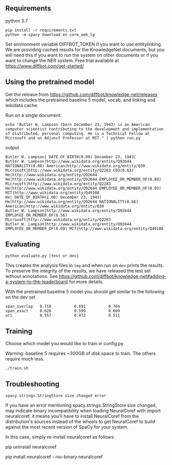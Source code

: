 ## Requirements
python 3.7
```
pip install -r requirements.txt
python -m spacy download en_core_web_lg
```

Set environment variable DIFFBOT_TOKEN if you want to use entitylinking. We are providing cached results for the KnowledgeNet documents, but you will need this if you want to run the system on other documents or if you want to change the NER system. Free trial available at https://www.diffbot.com/get-started/

## Using the pretrained model

Get the release from https://github.com/diffbot/knowledge-net/releases which includes the pretrained baseline 5 model, vocab, and linking and wikidata cache.

Run on a single document:

`echo "Butler W. Lampson (born December 23, 1943) is an American computer scientist contributing to the development and implementation of distributed, personal computing. He is a Technical Fellow at Microsoft and an Adjunct Professor at MIT." | python run.py`

output
```
Butler W. Lampson| DATE_OF_BIRTH(0.99) December 23, 1943|
Butler W. Lampson|http://www.wikidata.org/entity/Q92644 NATIONALITY(0.88) American|http://www.wikidata.org/entity/Q30
Microsoft|http://www.wikidata.org/entity/Q2283 CEO(0.63) He|http://www.wikidata.org/entity/Q92644
He|http://www.wikidata.org/entity/Q92644 EMPLOYEE_OR_MEMBER_OF(0.88) Microsoft|http://www.wikidata.org/entity/Q2283
He|http://www.wikidata.org/entity/Q92644 EMPLOYEE_OR_MEMBER_OF(0.93) MIT|http://www.wikidata.org/entity/Q49108
He| DATE_OF_BIRTH(1.00) December 23, 1943|
He|http://www.wikidata.org/entity/Q92644 NATIONALITY(0.86) American|http://www.wikidata.org/entity/Q30
Butler W. Lampson|http://www.wikidata.org/entity/Q92644 EMPLOYEE_OR_MEMBER_OF(0.56) Microsoft|http://www.wikidata.org/entity/Q2283
Butler W. Lampson|http://www.wikidata.org/entity/Q92644 EMPLOYEE_OR_MEMBER_OF(0.69) MIT|http://www.wikidata.org/entity/Q49108
```

## Evaluating

`python evaluate.py [test or dev]`

This creates the analysis files in `tmp` and when run on `dev` prints the results. To preserve the integrity of the results, we have released the test set without annotations. See https://github.com/diffbot/knowledge-net#adding-a-system-to-the-leaderboard for more details.

With the pretrained baseline 5 model you should get similar to the following on the dev set
```
span_overlap   0.718          0.691          0.704
span_exact     0.620          0.599          0.609
uri            0.557          0.472          0.511  
```

## Training

Choose which model you would like to train in config.py

Warning: baseline 5 requires ~300GB of disk space to train. The others require much less.

`./train.sh`

## Troubleshooting

`spacy.strings.StringStore size changed error`

If you have an error mentioning spacy.strings.StringStore size changed, may indicate binary incompatibility when loading NeuralCoref with import neuralcoref, it means you'll have to install NeuralCoref from the distribution's sources instead of the wheels to get NeuralCoref to build against the most recent version of SpaCy for your system.

In this case, simply re-install neuralcoref as follows:

pip uninstall neuralcoref

pip install neuralcoref --no-binary neuralcoref
